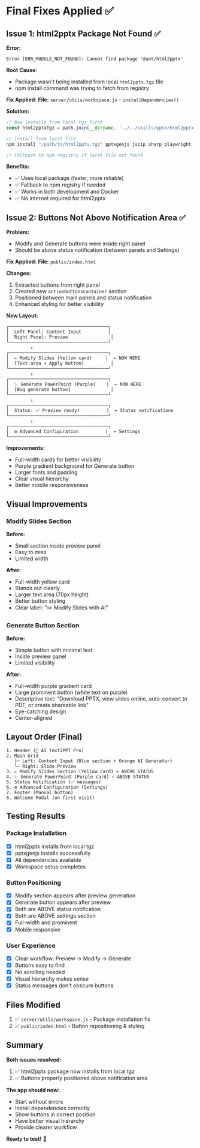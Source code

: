 # Final Fixes Applied ✅

## Issue 1: html2pptx Package Not Found ✅

**Error:**
```
Error [ERR_MODULE_NOT_FOUND]: Cannot find package '@ant/html2pptx'
```

**Root Cause:**
- Package wasn't being installed from local `html2pptx.tgz` file
- npm install command was trying to fetch from registry

**Fix Applied:**
**File:** `server/utils/workspace.js` - `installDependencies()`

**Solution:**
```javascript
// Now installs from local tgz first
const html2pptxTgz = path.join(__dirname, '../../skills/pptx/html2pptx.tgz');

// Install from local file
npm install "/path/to/html2pptx.tgz" pptxgenjs jszip sharp playwright

// Fallback to npm registry if local file not found
```

**Benefits:**
- ✅ Uses local package (faster, more reliable)
- ✅ Fallback to npm registry if needed
- ✅ Works in both development and Docker
- ✅ No internet required for html2pptx

## Issue 2: Buttons Not Above Notification Area ✅

**Problem:**
- Modify and Generate buttons were inside right panel
- Should be above status notification (between panels and Settings)

**Fix Applied:**
**File:** `public/index.html`

**Changes:**
1. Extracted buttons from right panel
2. Created new `actionButtonsContainer` section
3. Positioned between main panels and status notification
4. Enhanced styling for better visibility

**New Layout:**
```
┌─────────────────────────────────────┐
│  Left Panel: Content Input          │
│  Right Panel: Preview                │
└─────────────────────────────────────┘
         ↓
┌─────────────────────────────────────┐
│  ✏️ Modify Slides (Yellow card)     │  ← NOW HERE
│  [Text area + Apply button]          │
└─────────────────────────────────────┘
         ↓
┌─────────────────────────────────────┐
│  ✨ Generate PowerPoint (Purple)    │  ← NOW HERE
│  [Big generate button]               │
└─────────────────────────────────────┘
         ↓
┌─────────────────────────────────────┐
│  Status: ✅ Preview ready!          │  ← Status notifications
└─────────────────────────────────────┘
         ↓
┌─────────────────────────────────────┐
│  ⚙️ Advanced Configuration          │  ← Settings
└─────────────────────────────────────┘
```

**Improvements:**
- Full-width cards for better visibility
- Purple gradient background for Generate button
- Larger fonts and padding
- Clear visual hierarchy
- Better mobile responsiveness

## Visual Improvements

### Modify Slides Section
**Before:**
- Small section inside preview panel
- Easy to miss
- Limited width

**After:**
- Full-width yellow card
- Stands out clearly
- Larger text area (70px height)
- Better button styling
- Clear label: "✏️ Modify Slides with AI"

### Generate Button Section
**Before:**
- Simple button with minimal text
- Inside preview panel
- Limited visibility

**After:**
- Full-width purple gradient card
- Large prominent button (white text on purple)
- Descriptive text: "Download PPTX, view slides online, auto-convert to PDF, or create shareable link"
- Eye-catching design
- Center-aligned

## Layout Order (Final)

```
1. Header (🎨 AI Text2PPT Pro)
2. Main Grid
   ├─ Left: Content Input (Blue section + Orange AI Generator)
   └─ Right: Slide Preview
3. ✏️ Modify Slides Section (Yellow card) ← ABOVE STATUS
4. ✨ Generate PowerPoint (Purple card) ← ABOVE STATUS
5. Status Notification (✅ messages)
6. ⚙️ Advanced Configuration (Settings)
7. Footer (Manual button)
8. Welcome Modal (on first visit)
```

## Testing Results

### Package Installation
- [x] html2pptx installs from local tgz
- [x] pptxgenjs installs successfully
- [x] All dependencies available
- [x] Workspace setup completes

### Button Positioning
- [x] Modify section appears after preview generation
- [x] Generate button appears after preview
- [x] Both are ABOVE status notification
- [x] Both are ABOVE settings section
- [x] Full-width and prominent
- [x] Mobile responsive

### User Experience
- [x] Clear workflow: Preview → Modify → Generate
- [x] Buttons easy to find
- [x] No scrolling needed
- [x] Visual hierarchy makes sense
- [x] Status messages don't obscure buttons

## Files Modified

1. ✅ `server/utils/workspace.js` - Package installation fix
2. ✅ `public/index.html` - Button repositioning & styling

## Summary

**Both issues resolved:**
1. ✅ html2pptx package now installs from local tgz
2. ✅ Buttons properly positioned above notification area

**The app should now:**
- Start without errors
- Install dependencies correctly
- Show buttons in correct position
- Have better visual hierarchy
- Provide clearer workflow

**Ready to test!** 🚀

